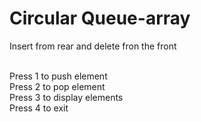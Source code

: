 # Circular Queue-array

Insert from rear and delete fron the front 
<br><br>

Press 1 to push element
<br>
Press 2 to pop element
<br>
Press 3 to display elements
<br>
Press 4 to exit